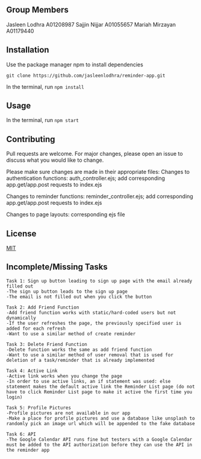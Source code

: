 ## Group Members
Jasleen Lodhra A01208987
Sajjin Nijjar A01055657
Mariah Mirzayan A01179440

## Installation
Use the package manager npm to install dependencies

```git clone https://github.com/jasleenlodhra/reminder-app.git```

In the terminal, run
 ```npm install```

## Usage
In the terminal, run 
```npm start```

## Contributing
Pull requests are welcome. For major changes, please open an issue to discuss what you would like to change.

Please make sure changes are made in their appropriate files:
Changes to authentication functions: auth_controller.ejs; add corresponding app.get/app.post requests to index.ejs

Changes to reminder functions: reminder_controller.ejs; add corresponding app.get/app.post requests to index.ejs

Changes to page layouts: corresponding ejs file

## License
[MIT](https://choosealicense.com/licenses/mit/)

## Incomplete/Missing Tasks
```
Task 1: Sign up button leading to sign up page with the email already filled out
-The sign up button leads to the sign up page
-The email is not filled out when you click the button

Task 2: Add Friend Function
-Add friend function works with static/hard-coded users but not dynamically
-If the user refreshes the page, the previously specified user is added for each refresh
-Want to use a similar method of create reminder

Task 3: Delete Friend Function
-Delete function works the same as add friend function
-Want to use a similar method of user removal that is used for deletion of a task/reminder that is already implemented

Task 4: Active Link
-Active link works when you change the page
-In order to use active links, an if statement was used: else statement makes the default active link the Reminder List page (do not have to click Reminder List page to make it active the first time you login)

Task 5: Profile Pictures
-Profile pictures are not available in our app
-Make a place for profile pictures and use a database like unsplash to randomly pick an image url which will be appended to the fake database

Task 6: API
-The Google Calendar API runs fine but testers with a Google Calendar must be added to the API authorization before they can use the API in the reminder app
